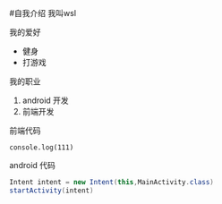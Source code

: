 #自我介绍
我叫wsl

我的爱好
* 健身
* 打游戏

我的职业
1. android 开发
2. 前端开发

前端代码

`console.log(111)`


android 代码
```java
Intent intent = new Intent(this,MainActivity.class)
startActivity(intent)

```

